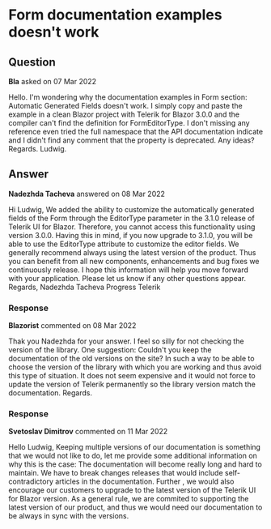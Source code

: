 # Form documentation examples doesn't work

## Question

**Bla** asked on 07 Mar 2022

Hello. I'm wondering why the documentation examples in Form section: Automatic Generated Fields doesn't work. I simply copy and paste the example in a clean Blazor project with Telerik for Blazor 3.0.0 and the compiler can't find the definition for FormEditorType. I don't missing any reference even tried the full namespace that the API documentation indicate and I didn't find any comment that the property is deprecated. Any ideas? Regards. Ludwig.

## Answer

**Nadezhda Tacheva** answered on 08 Mar 2022

Hi Ludwig, We added the ability to customize the automatically generated fields of the Form through the EditorType parameter in the 3.1.0 release of Telerik UI for Blazor. Therefore, you cannot access this functionality using version 3.0.0. Having this in mind, if you now upgrade to 3.1.0, you will be able to use the EditorType attribute to customize the editor fields. We generally recommend always using the latest version of the product. Thus you can benefit from all new components, enhancements and bug fixes we continuously release. I hope this information will help you move forward with your application. Please let us know if any other questions appear. Regards, Nadezhda Tacheva Progress Telerik

### Response

**Blazorist** commented on 08 Mar 2022

Thak you Nadezhda for your answer. I feel so silly for not checking the version of the library. One suggestion: Couldn't you keep the documentation of the old versions on the site? In such a way to be able to choose the version of the library with which you are working and thus avoid this type of situation. It does not seem expensive and it would not force to update the version of Telerik permanently so the library version match the documentation. Regards.

### Response

**Svetoslav Dimitrov** commented on 11 Mar 2022

Hello Ludwig, Keeping multiple versions of our documentation is something that we would not like to do, let me provide some additional information on why this is the case: The documentation will become really long and hard to maintain. We have to break changes releases that would include self-contradictory articles in the documentation. Further , we would also encourage our customers to upgrade to the latest version of the Telerik UI for Blazor version. As a general rule, we are commited to supporting the latest version of our product, and thus we would need our documentation to be always in sync with the versions.
